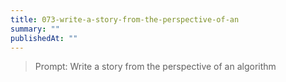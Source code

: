 ```yaml
---
title: 073-write-a-story-from-the-perspective-of-an
summary: ""
publishedAt: ""
---
```


> Prompt: Write a story from the perspective of an algorithm


